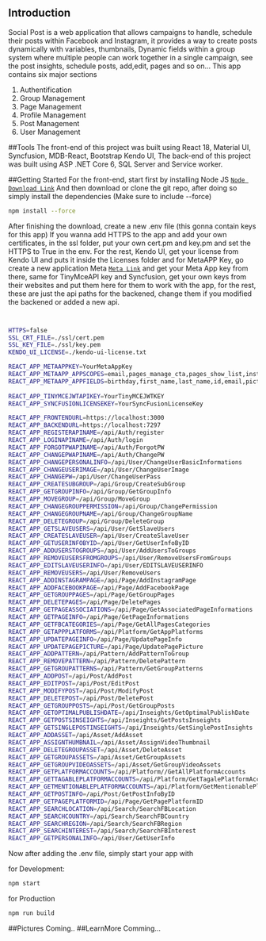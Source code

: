 
## Introduction
Social Post is a web application that allows campaigns to handle, schedule their posts within Facebook and Instagram, it provides a way to create posts dynamically with variables, thumbnails, Dynamic fields within a group system where multiple people can work together in a single campaign, see the post insights, schedule posts, add,edit, pages and so on...
This app contains six major sections
1. Authentification
2. Group Management
3. Page Management
4. Profile Management
5. Post Management
6. User Management

##Tools
The front-end of this project was built using React 18, Material UI, Syncfusion, MDB-React, Bootstrap Kendo UI,
The back-end of this project was built using ASP .NET Core 6, SQL Server and Service worker.

##Getting Started
For the front-end, start first by installing Node JS [`Node Download Link`](https://nodejs.org/en/download/current)
And then download or clone the git repo, after doing so simply install the dependencies (Make sure to include --force)
```bash
npm install --force
```
After finishing the download, create a new .env file (this gonna contain keys for this app)
If you wanna add HTTPS to the app and add your own certificates, in the ssl folder, put your own cert.pm and key.pm and set the HTTPS to True in the env.
For the rest, Kendo UI, get your license  from Kendo UI and puts it inside the Licenses folder and for MetaAPP Key, go create a new application Meta
[`Meta Link`](https://developers.facebook.com/async/registration/dialog/?src=default) and get your Meta App key from there,
same for TinyMceAPI key and Syncfusion, get your own keys from their websites and put them here for them to work with the app, for the rest, these are just the api paths for the backened, change them if you modified the backened or added a new api.
```bash


HTTPS=false 
SSL_CRT_FILE=./ssl/cert.pem 
SSL_KEY_FILE=./ssl/key.pem
KENDO_UI_LICENSE=./kendo-ui-license.txt

REACT_APP_METAAPPKEY=YourMetaAppKey
REACT_APP_METAAPP_APPSCOPES=email,pages_manage_cta,pages_show_list,instagram_basic,instagram_content_publish,pages_read_engagement,pages_read_engagement,pages_manage_metadata,pages_manage_metadata,pages_read_user_content,pages_manage_posts,pages_manage_engagement,public_profile
REACT_APP_METAAPP_APPFIELDS=birthday,first_name,last_name,id,email,picture
         
REACT_APP_TINYMCEJWTAPIKEY=YourTinyMCEJWTKEY
REACT_APP_SYNCFUSIONLICENSEKEY=YourSyncFusionLicenseKey

REACT_APP_FRONTENDURL=https://localhost:3000
REACT_APP_BACKENDURL=https://localhost:7297
REACT_APP_REGISTERAPINAME=/api/Auth/register
REACT_APP_LOGINAPINAME=/api/Auth/login
REACT_APP_FORGOTPWAPINAME=/api/Auth/ForgotPW
REACT_APP_CHANGEPWAPINAME=/api/Auth/ChangePW
REACT_APP_CHANGEPERSONALINFO=/api/User/ChangeUserBasicInformations
REACT_APP_CHANGEUSERIMAGE=/api/User/ChangeUserImage
REACT_APP_CHANGEPW=/api/User/ChangeUserPass
REACT_APP_CREATESUBGROUP=/api/Group/CreateSubGroup
REACT_APP_GETGROUPINFO=/api/Group/GetGroupInfo
REACT_APP_MOVEGROUP=/api/Group/MoveGroup
REACT_APP_CHANGEGROUPPERMISSION=/api/Group/ChangePermission
REACT_APP_CHANGEGROUPNAME=/api/Group/ChangeGroupName
REACT_APP_DELETEGROUP=/api/Group/DeleteGroup
REACT_APP_GETSLAVEUSERS=/api/User/GetSlaveUsers
REACT_APP_CREATESLAVEUSER=/api/User/CreateSlaveUser
REACT_APP_GETUSERINFOBYID=/api/User/GetUserInfoByID
REACT_APP_ADDUSERSTOGROUPS=/api/User/AddUsersToGroups
REACT_APP_REMOVEUSERSFROMGROUPS=/api/User/RemoveUsersFromGroups
REACT_APP_EDITSLAVEUSERINFO=/api/User/EDITSLAVEUSERINFO
REACT_APP_REMOVEUSERS=/api/User/RemoveUsers
REACT_APP_ADDINSTAGRAMPAGE=/api/Page/AddInstagramPage
REACT_APP_ADDFACEBOOKPAGE=/api/Page/AddFacebookPage
REACT_APP_GETGROUPPAGES=/api/Page/GetGroupPages
REACT_APP_DELETEPAGES=/api/Page/DeletePages
REACT_APP_GETPAGEASSOCIATIONS=/api/Page/GetAssociatedPageInformations
REACT_APP_GETPAGEINFO=/api/Page/GetPageInformations
REACT_APP_GETFBCATEGORIES=/api/Page/GetAllPagesCategories
REACT_APP_GETAPPPLATFORMS=/api/Platform/GetAppPlatforms
REACT_APP_UPDATEPAGEINFO=/api/Page/UpdatePageInfo
REACT_APP_UPDATEPAGEPICTURE=/api/Page/UpdatePagePicture
REACT_APP_ADDPATTERN=/api/Pattern/AddPatternToGroup
REACT_APP_REMOVEPATTERN=/api/Pattern/DeletePattern
REACT_APP_GETGROUPATTERNS=/api/Pattern/GetGroupPatterns
REACT_APP_ADDPOST=/api/Post/AddPost
REACT_APP_EDITPOST=/api/Post/EditPost
REACT_APP_MODIFYPOST=/api/Post/ModifyPost
REACT_APP_DELETEPOST=/api/Post/DeletePost
REACT_APP_GETGROUPPOSTS=/api/Post/GetGroupPosts
REACT_APP_GETOPTIMALPUBLISHDATE=/api/Inseights/GetOptimalPublishDate
REACT_APP_GETPOSTSINSEIGHTS=/api/Inseights/GetPostsInseights
REACT_APP_GETSINGLEPOSTINSEIGHTS=/api/Inseights/GetSinglePostInsights
REACT_APP_ADDASSET=/api/Asset/AddAsset
REACT_APP_ASSIGNTHUMBNAIL=/api/Asset/AssignVideoThumbnail
REACT_APP_DELETEGROUPASSET=/api/Asset/DeleteAsset
REACT_APP_GETGROUPASSETS=/api/Asset/GetGroupAssets
REACT_APP_GETGROUPVIDEOASSETS=/api/Asset/GetGroupVideoAssets
REACT_APP_GETPLATFORMACCOUNTS=/api/Platform//GetAllPlatformAccounts
REACT_APP_GETTAGABLEPLATFORMACCOUNTS=/api/Platform/GetTagalePlatformAccounts
REACT_APP_GETMENTIONABLEPLATFORMACCOUNTS=/api/Platform/GetMentionablePlatformAccounts
REACT_APP_GETPOSTINFO=/api/Post/GetPostInfoByID
REACT_APP_GETPAGEPLATFORMID=/api/Page/GetPagePlatformID
REACT_APP_SEARCHLOCATION=/api/Search/SearchFBLocation
REACT_APP_SEARCHCOUNTRY=/api/Search/SearchFBCountry
REACT_APP_SEARCHREGION=/api/Search/SearchFBRegion
REACT_APP_SEARCHINTEREST=/api/Search/SearchFBInterest
REACT_APP_GETPERSONALINFO=/api/User/GetUserInfo
```

Now after adding the .env file, simply start your app with

for Development:
```bash
npm start
```
for Production
```bash
npm run build
```

##Pictures
Coming..
##LearnMore
Comming...
